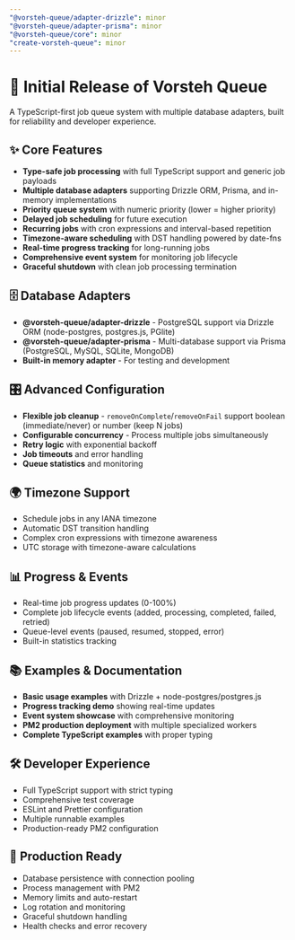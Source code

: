 ```yaml
---
"@vorsteh-queue/adapter-drizzle": minor
"@vorsteh-queue/adapter-prisma": minor
"@vorsteh-queue/core": minor
"create-vorsteh-queue": minor
---
```


# 🚀 Initial Release of Vorsteh Queue

A TypeScript-first job queue system with multiple database adapters, built for reliability and developer experience.

## ✨ Core Features

- **Type-safe job processing** with full TypeScript support and generic job payloads
- **Multiple database adapters** supporting Drizzle ORM, Prisma, and in-memory implementations
- **Priority queue system** with numeric priority (lower = higher priority)
- **Delayed job scheduling** for future execution
- **Recurring jobs** with cron expressions and interval-based repetition
- **Timezone-aware scheduling** with DST handling powered by date-fns
- **Real-time progress tracking** for long-running jobs
- **Comprehensive event system** for monitoring job lifecycle
- **Graceful shutdown** with clean job processing termination

## 🗄️ Database Adapters

- **@vorsteh-queue/adapter-drizzle** - PostgreSQL support via Drizzle ORM (node-postgres, postgres.js, PGlite)
- **@vorsteh-queue/adapter-prisma** - Multi-database support via Prisma (PostgreSQL, MySQL, SQLite, MongoDB)
- **Built-in memory adapter** - For testing and development

## 🎛️ Advanced Configuration

- **Flexible job cleanup** - `removeOnComplete`/`removeOnFail` support boolean (immediate/never) or number (keep N jobs)
- **Configurable concurrency** - Process multiple jobs simultaneously
- **Retry logic** with exponential backoff
- **Job timeouts** and error handling
- **Queue statistics** and monitoring

## 🌍 Timezone Support

- Schedule jobs in any IANA timezone
- Automatic DST transition handling
- Complex cron expressions with timezone awareness
- UTC storage with timezone-aware calculations

## 📊 Progress & Events

- Real-time job progress updates (0-100%)
- Complete job lifecycle events (added, processing, completed, failed, retried)
- Queue-level events (paused, resumed, stopped, error)
- Built-in statistics tracking

## 📚 Examples & Documentation

- **Basic usage examples** with Drizzle + node-postgres/postgres.js
- **Progress tracking demo** showing real-time updates
- **Event system showcase** with comprehensive monitoring
- **PM2 production deployment** with multiple specialized workers
- **Complete TypeScript examples** with proper typing

## 🛠️ Developer Experience

- Full TypeScript support with strict typing
- Comprehensive test coverage
- ESLint and Prettier configuration
- Multiple runnable examples
- Production-ready PM2 configuration

## 🎯 Production Ready

- Database persistence with connection pooling
- Process management with PM2
- Memory limits and auto-restart
- Log rotation and monitoring
- Graceful shutdown handling
- Health checks and error recovery
